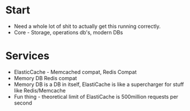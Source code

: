 # Start

- Need a whole lot of shit to actually get this running correctly.
- Core - Storage, operations db's, modern DBs

# Services

- ElasticCache - Memcached compat, Redis Compat
- Memory DB Redis compat
- Memory DB is a DB in itself, ElastiCache is like a supercharger for stuff like Redis/Memcache
- Fun thing - theoretical limit of ElastiCache is 500million requests per second
